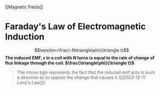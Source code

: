 [[Magnetic Fields]]

# Faraday's Law of Electromagnetic Induction
$$\epsilon=\frac{-N\triangle\phi}{\triangle t}$$
**The induced EMF, $\epsilon$ in a coil with $N$ turns is equal to the rate of change of flux linkage through the coil. $\frac{\triangle\phi}{\triangle t}$**
>The minus sign represents the fact that the induced emf acts in such a direction as to oppose the change that causes it *([[2023-12-11 Lenz's Law]])*.
